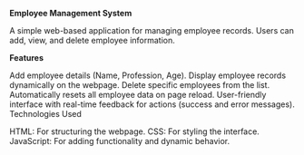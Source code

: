 **Employee Management System**

A simple web-based application for managing employee records. Users can add, view, and delete employee information.

**Features**

Add employee details (Name, Profession, Age).
Display employee records dynamically on the webpage.
Delete specific employees from the list.
Automatically resets all employee data on page reload.
User-friendly interface with real-time feedback for actions (success and error messages).
Technologies Used

HTML: For structuring the webpage.
CSS: For styling the interface.
JavaScript: For adding functionality and dynamic behavior.
